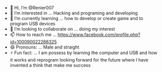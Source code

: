 - 👋 Hi, I’m @Renier007
- 👀 I’m interested in ... Hacking and programing and developing 
- 🌱 I’m currently learning ... how to develop or create game and to program USB devices
- 💞️ I’m looking to collaborate on ... doing my interest
- 📫 How to reach me ... https://www.facebook.com/profile.php?id=100090022266325
- 😄 Pronouns: ... Male and straight 
- ⚡ Fun fact: ... I am possess by learning the computer and USB and how it works and reprogram looking forward for the future where I have invented a think that make me success 

<!---
Renier007/Renier007 is a ✨ special ✨ repository because its `README.md` (this file) appears on your GitHub profile.
You can click the Preview link to take a look at your changes.
--->

